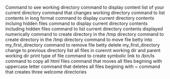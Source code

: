 Command to see working directory
command to display content list of your current directory
command that changes working directory
command to list contents in long format
command to display current directory contents incluing hidden files
command to display current directory contents including hidden files
command to list current directory contents displayed numerically
command to create directory in the /tmp directory
command to create directory in the /tmp directory
command to move file betty into my_first_directory
command to remove file betty
delete my_first_directory
change to previous directory
list all files in curennt working dir and parent working dir
print type of file
command to create symbolic link to /bin/ls
command to copy all html files
command that moves all files begining with uppercase letter
command that deletes all files begining with ~
command that creates three welcome directories
